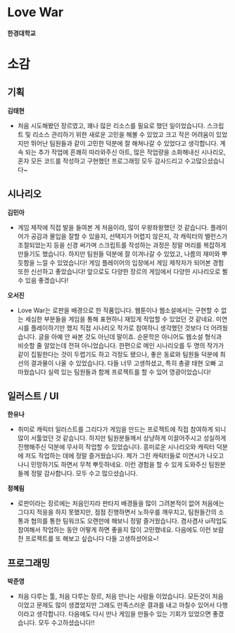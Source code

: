 # Love War
#### 한경대학교
# 소감
## 기획
**김태현** <br>
- 처음 시도해봤던 장르였고, 꽤나 많은 리소스를 필요로 했던 일이었습니다. 스크립트 및 리소스 관리하기 위한 새로운 고민을 해볼 수 있었고 크고 작은 어려움이 있었지만 뛰어난 팀원들과 같이 고민한 덕분에 잘 해쳐나갈 수 있었다고 생각합니다.
계속 되는 추가 작업에 흔쾌히 따라와주신 아트, 많은 작업량을 소화해내신 시나리오, 혼자 모든 코드를 작성하고 구현했던 프로그래밍 모두 감사드리고 수고많으셨습니다~
## 시나리오
**김민아**<br>
- 게임 제작에 직접 발을 들여본 게 처음이라, 많이 우왕좌왕했던 것 같습니다. 플레이어가 공감과 몰입을 잘할 수 있을지, 선택지가 어렵지 않은지, 각 캐릭터의 밸런스가 조절되었는지 등을 신경 써가며 스크립트를 작성하는 과정은 정말 머리를 복잡하게 만들기도 했습니다. 하지만 팀원들 덕분에 잘 이겨나갈 수 있었고, 나름의 재미와 뿌듯함을 느낄 수 있었습니다! 게임 플레이어의 입장에서 게임 제작자가 되어본 경험 또한 신선하고 좋았습니다! 앞으로도 다양한 장르의 게임에서 다양한 시나리오로 뵐 수 있음 좋겠습니다!

**오서진**<br>
- Love War는 로판을 배경으로 한 작품입니다. 웹툰이나 웹소설에서는 구현할 수 없는 세심한 부분들을 게임을 통해 표현하니 재밌게 작업할 수 있었던 것 같네요. 미연시를 플레이하기만 했지 직접 시나리오 작가로 참여하니 생각했던 것보다 더 어려웠습니다. 글을 아예 안 싸본 것도 아닌데 말이죠. 순문학은 아니어도 웹소설 형식과 비슷할 줄 알았는데 전혀 아니었습니다. 한편으로 메인 시나리오를 두 명의 작가가 같이 집필한다는 것이 두렵기도 하고 걱정도 됐으나, 좋은 동료와 팀원들 덕분에 최선의 결과물이 나올 수 있었습니다. 다들 너무 고생하셨고, 특히 총괄 태현 오빠 고마웠습니다 실력 있는 팀원들과 함께 프로젝트를 할 수 있어 영광이었습니다!
## 일러스트 / UI
**한유나**<br>
- 취미로 캐릭터 일러스트를 그리다가 게임을 만드는 프로젝트에 직접 참여하게 되니 많이 서툴었던 것 같습니다. 하지만 팀원분들께서 상냥하게 이끌어주시고 성실하게 진행해주신 덕분에 무사히 작업할 수 있었습니다. 흥미로운 시나리오와 캐릭터 덕분에 저도 작업하는 데에 정말 즐거웠습니다. 제가 그린 캐릭터들로 미연시가 나오고 나니 민망하기도 하면서 무척 뿌듯하네요. 이런 경험을 할 수 있게 도와주신 팀원분들께 정말 감사합니다. 모두 수고 많으셨습니다.

**정혜림**<br>
- 로판이라는 장르에는 처음인지라 판타지 배경들을 많이 그려본적이 없어 처음에는 그다지 적응을 하지 못했지만, 점점 진행하면서 노하우를 깨우치고, 팀원들간의 소통과 협의를 통한 팀워크도 오랜만에 해보니 정말 즐거웠습니다. 겸사겸사 ui작업도 참여해서 작업하는 동안 어떻게 하면 좋을지 많이 고민했네요. 다음에도 이런 보람찬 프로젝트를 또 해보고 싶습니다 다들 고생하셨어요~!
## 프로그래밍
**박준영**<br>
- 처음 다루는 툴, 처음 다루는 장르, 처음 만나는 사람들 이었습니다. 모든것이 처음이었고 문제도 많이 생겼었지만 그래도 만족스러운 결과를 내고 마칠수 있어서 다행이라고 생각합니다. 다음에도 다시 만나 게임을 만들수 있는 기회가 있었으면 좋겠습니다. 모두 수고하셨습니다!!
